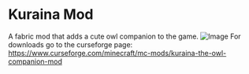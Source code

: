 # Kuraina Mod

A fabric mod that adds a cute owl companion to the game.
![Image](https://i.imgur.com/NiDVoo3.png)
For downloads go to the curseforge page: https://www.curseforge.com/minecraft/mc-mods/kuraina-the-owl-companion-mod
